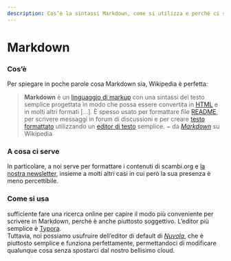 ```yaml
---
description: Cos’è la sintassi Markdown, come si utilizza e perché ci serve
---
```


# Markdown

### Cos’è

Per spiegare in poche parole cosa Markdown sia, Wikipedia è perfetta:

> **Markdown** è un [linguaggio di markup](https://it.wikipedia.org/wiki/Linguaggio\_di\_markup) con una sintassi del testo semplice progettata in modo che possa essere convertita in [HTML](https://it.wikipedia.org/wiki/HTML) e in molti altri formati \[…]. È spesso usato per formattare file [README](https://it.wikipedia.org/wiki/README), per scrivere messaggi in forum di discussioni e per creare [testo formattato](https://it.wikipedia.org/wiki/Testo\_formattato) utilizzando un [editor di testo](https://it.wikipedia.org/wiki/Editor\_di\_testo) semplice. \~ da [_Markdown_](https://it.wikipedia.org/wiki/Markdown) su Wikipedia

### A cosa ci serve

In particolare, a noi serve per formattare i contenuti di scambi.org e [la nostra newsletter](../base-knowledge/piattaforme-e-strumenti/buttondown.md), insieme a molti altri casi in cui però la sua presenza è meno percettibile.

### Come si usa

&#x20;sufficiente fare una ricerca online per capire il modo più conveniente per scrivere in Markdown, perché è anche piuttosto soggettivo. L’editor più semplice è [Typora](https://typora.io).\
Tuttavia, noi possiamo usufruire dell’editor di default di [_Nuvola_](https://nuvola.scambi.org), che è piuttosto semplice e funziona perfettamente, permettandoci di modificare qualunque cosa senza spostarci dal nostro bellisimo cloud.
